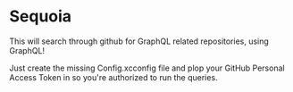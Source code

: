 # Sequoia

This will search through github for GraphQL related repositories, using GraphQL!

Just create the missing Config.xcconfig file and plop your GitHub Personal Access Token in so you're authorized to run the queries.
